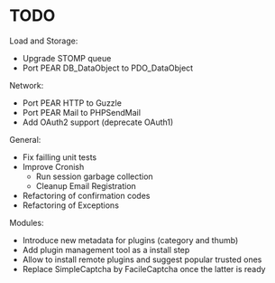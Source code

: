 # TODO

Load and Storage:
- Upgrade STOMP queue
- Port PEAR DB_DataObject to PDO_DataObject

Network:
- Port PEAR HTTP to Guzzle
- Port PEAR Mail to PHPSendMail
- Add OAuth2 support (deprecate OAuth1)

General:
- Fix failling unit tests
- Improve Cronish
  - Run session garbage collection
  - Cleanup Email Registration
- Refactoring of confirmation codes
- Refactoring of Exceptions

Modules:
- Introduce new metadata for plugins (category and thumb)
- Add plugin management tool as a install step
- Allow to install remote plugins and suggest popular trusted ones
- Replace SimpleCaptcha by FacileCaptcha once the latter is ready
